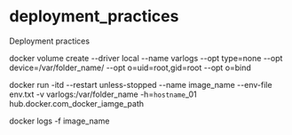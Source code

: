 # deployment_practices
Deployment practices


docker volume create --driver local --name varlogs --opt type=none --opt device=/var/folder_name/ --opt o=uid=root,gid=root --opt o=bind

docker run -itd --restart unless-stopped --name image_name --env-file env.txt -v varlogs:/var/folder_name -h=`hostname`_01 hub.docker.com_docker_iamge_path

docker logs -f image_name

